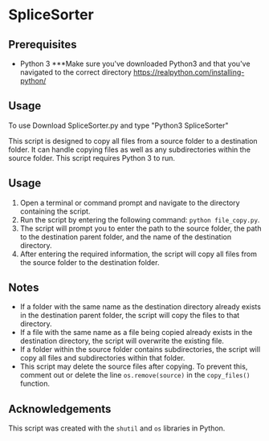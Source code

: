 # SpliceSorter


## Prerequisites

- Python 3
***Make sure you've downloaded Python3 and that you've navigated to the correct directory
https://realpython.com/installing-python/

## Usage

To use Download SpliceSorter.py and type "Python3 SpliceSorter" 

This script is designed to copy all files from a source folder to a destination folder. It can handle copying files as well as any subdirectories within the source folder. This script requires Python 3 to run.


## Usage

1. Open a terminal or command prompt and navigate to the directory containing the script.
2. Run the script by entering the following command: `python file_copy.py`.
3. The script will prompt you to enter the path to the source folder, the path to the destination parent folder, and the name of the destination directory.
4. After entering the required information, the script will copy all files from the source folder to the destination folder.

## Notes

- If a folder with the same name as the destination directory already exists in the destination parent folder, the script will copy the files to that directory.
- If a file with the same name as a file being copied already exists in the destination directory, the script will overwrite the existing file.
- If a folder within the source folder contains subdirectories, the script will copy all files and subdirectories within that folder.
- This script may delete the source files after copying. To prevent this, comment out or delete the line `os.remove(source)` in the `copy_files()` function.

## Acknowledgements

This script was created with the `shutil` and `os` libraries in Python.

